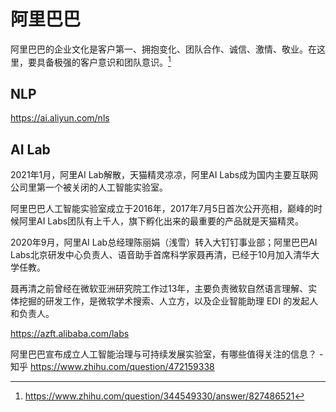 # 阿里巴巴

阿里巴巴的企业文化是客户第一、拥抱变化、团队合作、诚信、激情、敬业。在这里，要具备极强的客户意识和团队意识。[^2]

## NLP

https://ai.aliyun.com/nls

## AI Lab

2021年1月，阿里AI Lab解散，天猫精灵凉凉，阿里AI Labs成为国内主要互联网公司里第一个被关闭的人工智能实验室。

阿里巴巴人工智能实验室成立于2016年，2017年7月5日首次公开亮相，巅峰的时候阿里AI Labs团队有上千人，旗下孵化出来的最重要的产品就是天猫精灵。

2020年9月，阿里AI Lab总经理陈丽娟（浅雪）转入大钉钉事业部；阿里巴巴AI Labs北京研发中心负责人、语音助手首席科学家聂再清，已经于10月加入清华大学任教。

聂再清之前曾经在微软亚洲研究院工作过13年，主要负责微软自然语言理解、实体挖掘的研发工作，是微软学术搜索、人立方，以及企业智能助理 EDI 的发起人和负责人。

https://azft.alibaba.com/labs

阿里巴巴宣布成立人工智能治理与可持续发展实验室，有哪些值得关注的信息？ - 知乎
https://www.zhihu.com/question/472159338

[1]: https://wqw547243068.github.io/2020/04/29/dialogue-system/#%E5%AF%B9%E8%AF%9D%E7%AE%A1%E7%90%86
[^2]: https://www.zhihu.com/question/344549330/answer/827486521
